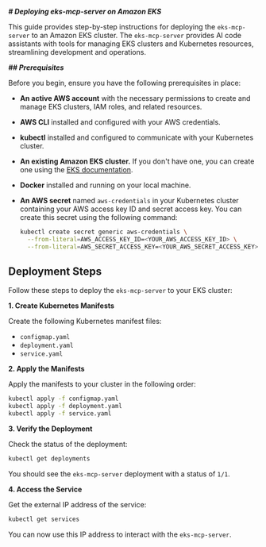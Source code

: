 





_**# Deploying eks-mcp-server on Amazon EKS**_ 

This guide provides step-by-step instructions for deploying the `eks-mcp-server` to an Amazon EKS cluster. The `eks-mcp-server` provides AI code assistants with tools for managing EKS clusters and Kubernetes resources, streamlining development and operations.

_**## Prerequisites**_ 

Before you begin, ensure you have the following prerequisites in place:

- **An active AWS account** with the necessary permissions to create and manage EKS clusters, IAM roles, and related resources.
- **AWS CLI** installed and configured with your AWS credentials.
- **kubectl** installed and configured to communicate with your Kubernetes cluster.
- **An existing Amazon EKS cluster.** If you don't have one, you can create one using the [EKS documentation](https://docs.aws.amazon.com/eks/latest/userguide/create-cluster.html).
- **Docker** installed and running on your local machine.
- **An AWS secret** named `aws-credentials` in your Kubernetes cluster containing your AWS access key ID and secret access key. You can create this secret using the following command:

  ```bash
  kubectl create secret generic aws-credentials \
    --from-literal=AWS_ACCESS_KEY_ID=<YOUR_AWS_ACCESS_KEY_ID> \
    --from-literal=AWS_SECRET_ACCESS_KEY=<YOUR_AWS_SECRET_ACCESS_KEY>
  ```




## Deployment Steps

Follow these steps to deploy the `eks-mcp-server` to your EKS cluster:

**1. Create Kubernetes Manifests**

Create the following Kubernetes manifest files:

- `configmap.yaml`
- `deployment.yaml`
- `service.yaml`

**2. Apply the Manifests**

Apply the manifests to your cluster in the following order:

```bash
kubectl apply -f configmap.yaml
kubectl apply -f deployment.yaml
kubectl apply -f service.yaml
```

**3. Verify the Deployment**

Check the status of the deployment:

```bash
kubectl get deployments
```

You should see the `eks-mcp-server` deployment with a status of `1/1`.

**4. Access the Service**

Get the external IP address of the service:

```bash
kubectl get services
```

You can now use this IP address to interact with the `eks-mcp-server`.


